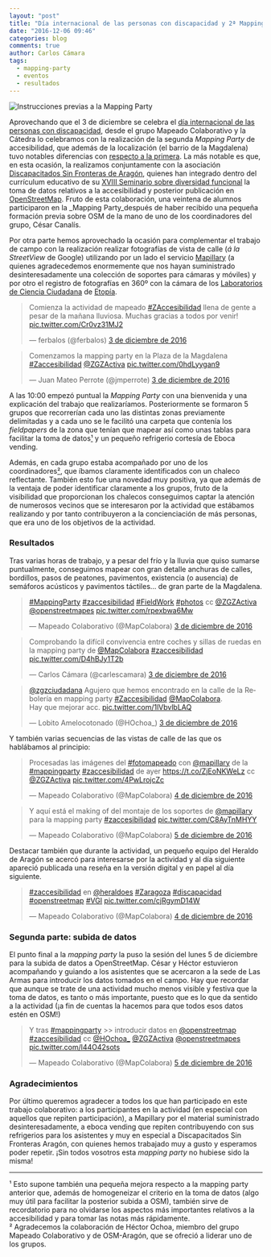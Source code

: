 ```yaml
---
layout: "post"
title: "Día internacional de las personas con discapacidad y 2ª Mapping Party #zAccesibilidad"
date: "2016-12-06 09:46"
categories: blog
comments: true
author: Carlos Cámara
tags:
  - mapping-party
  - eventos
  - resultados
---
```


![Instrucciones previas a la Mapping Party]({{site.baseurl}}/media/photo_2016-12-09_09-52-50.jpg)

Aprovechando que el 3 de diciembre se celebra el [día internacional de las personas con discapacidad](https://es.wikipedia.org/wiki/D%C3%ADa_Internacional_de_las_Personas_con_Discapacidad), desde el grupo Mapeado Colaborativo y la Cátedra lo celebramos con la realización de la segunda _Mapping Party_ de accesibilidad, que además de la localización (el barrio de la Magdalena) tuvo notables diferencias con [respecto a la primera](http://blogzac.es/mapping-party-zaccesibilidad-67-9-mayo/). La más notable es que, en esta ocasión, la realizamos conjuntamente con la asociación [Discapacitados Sin Fronteras de Aragón](https://discapacitadossinfronteras.com/), quienes han integrado dentro del currículum educativo de su [XVIII Seminario sobre diversidad funcional](https://discapacitadossinfronteras.com/seminarios/) la toma de datos relativos a la accesibilidad y posterior publicación en [OpenStreetMap](http://openstreetmap.org). Fruto de esta colaboración, una veintena de alumnos participaron en la _Mapping Party_después de haber recibido una pequeña formación previa sobre OSM de la mano de uno de los coordinadores del grupo, César Canalís.

Por otra parte hemos aprovechado la ocasión para complementar el trabajo de campo con la realización realizar fotografías de vista de calle (_á la StreetView_ de Google) utilizando por un lado el servicio [Mapillary](http://mapillary.com) (a quienes agradecedemos enormemente que nos hayan suministrado desinteresadamente una colección de soportes para cámaras y móviles) y por otro el registro de fotografías en 360º con la cámara de los [Laboratorios de Ciencia Ciudadana](http://cesar-etopia.bifi.es) de [Etopía](http://www.zaragoza.es/ciudad/etopia/).

<blockquote class="twitter-tweet" data-lang="es"><p lang="es" dir="ltr">Comienza la actividad de mapeado <a href="https://twitter.com/hashtag/ZAccesibilidad?src=hash">#ZAccesibilidad</a> llena de gente a pesar de la mañana lluviosa. Muchas gracias a todos por venir! <a href="https://t.co/Cr0vz31MJ2">pic.twitter.com/Cr0vz31MJ2</a></p>&mdash; ferbalos (@ferbalos) <a href="https://twitter.com/ferbalos/status/804981276675571712">3 de diciembre de 2016</a></blockquote>
<script async src="//platform.twitter.com/widgets.js" charset="utf-8"></script>

<blockquote class="twitter-tweet" data-lang="es"><p lang="es" dir="ltr">Comenzamos la mapping party en la Plaza de la Magdalena <a href="https://twitter.com/hashtag/Zaccesibilidad?src=hash">#Zaccesibilidad</a> <a href="https://twitter.com/ZGZActiva">@ZGZActiva</a> <a href="https://t.co/0hdLyygan9">pic.twitter.com/0hdLyygan9</a></p>&mdash; Juan Mateo Perrote (@jmperrote) <a href="https://twitter.com/jmperrote/status/804982054081413120">3 de diciembre de 2016</a></blockquote>
<script async src="//platform.twitter.com/widgets.js" charset="utf-8"></script>

A las 10:00 empezó puntual la _Mapping Party_ con una bienvenida y una explicación del trabajo que realizaríamos. Posteriormente se formaron 5 grupos que recorrerían cada uno las distintas zonas previamente delimitadas y a cada uno se le facilitó una carpeta que contenía los _fieldpapers_ de la zona que tenían que mapear así como unas tablas para facilitar la toma de datos[¹](#fncde4de26) y un pequeño refrigerio cortesía de Eboca vending.

Además, en cada grupo estaba acompañado por uno de los coordinadores[²](#fn2), que íbamos claramente identificados con un chaleco reflectante. También esto fue una novedad muy positiva, ya que además de la ventaja de poder identificar claramente a los grupos, fruto de la visibilidad que proporcionan los chalecos conseguimos captar la atención de numerosos vecinos que se interesaron por la actividad que estábamos realizando y por tanto contribuyeron a la concienciación de más personas, que era uno de los objetivos de la actividad.

### Resultados

Tras varias horas de trabajo, y a pesar del frío y la lluvia que quiso sumarse puntualmente, conseguimos mapear con gran detalle anchuras de calles, bordillos, pasos de peatones, pavimentos, existencia (o ausencia) de semáforos acústicos y pavimentos táctiles… de gran parte de la Magdalena.

<blockquote class="twitter-tweet" data-lang="es"><p lang="und" dir="ltr"><a href="https://twitter.com/hashtag/MappingParty?src=hash">#MappingParty</a> <a href="https://twitter.com/hashtag/zaccesibilidad?src=hash">#zaccesibilidad</a> <a href="https://twitter.com/hashtag/FieldWork?src=hash">#FieldWork</a> <a href="https://twitter.com/hashtag/photos?src=hash">#photos</a> cc <a href="https://twitter.com/ZGZActiva">@ZGZActiva</a> <a href="https://twitter.com/openstreetmapes">@openstreetmapes</a> <a href="https://t.co/rpexbwa6Mw">pic.twitter.com/rpexbwa6Mw</a></p>&mdash; Mapeado Colaborativo (@MapColabora) <a href="https://twitter.com/MapColabora/status/804998801006149632">3 de diciembre de 2016</a></blockquote>
<script async src="//platform.twitter.com/widgets.js" charset="utf-8"></script>

<blockquote class="twitter-tweet" data-lang="es"><p lang="es" dir="ltr">Comprobando la difícil convivencia entre coches y sillas de ruedas en la mapping party de <a href="https://twitter.com/MapColabora">@MapColabora</a> <a href="https://twitter.com/hashtag/zaccesibilidad?src=hash">#zaccesibilidad</a> <a href="https://t.co/D4hBJy1T2b">pic.twitter.com/D4hBJy1T2b</a></p>&mdash; Carlos Cámara (@carlescamara) <a href="https://twitter.com/carlescamara/status/805008907433283584">3 de diciembre de 2016</a></blockquote>
<script async src="//platform.twitter.com/widgets.js" charset="utf-8"></script>

<blockquote class="twitter-tweet" data-lang="es"><p lang="es" dir="ltr"><a href="https://twitter.com/zgzciudadana">@zgzciudadana</a> Agujero que hemos encontrado en la calle de la Rebolería en mapping party <a href="https://twitter.com/hashtag/Zaccesibilidad?src=hash">#Zaccesibilidad</a> <a href="https://twitter.com/MapColabora">@MapColabora</a>.<br>Hay que mejorar acc. <a href="https://t.co/1lVbvlbLAQ">pic.twitter.com/1lVbvlbLAQ</a></p>&mdash; Lobito Amelocotonado (@HOchoa_) <a href="https://twitter.com/HOchoa_/status/805068038185844737">3 de diciembre de 2016</a></blockquote>
<script async src="//platform.twitter.com/widgets.js" charset="utf-8"></script>

Y también varias secuencias de las vistas de calle de las que os hablábamos al principio:

<blockquote class="twitter-tweet" data-lang="es"><p lang="es" dir="ltr">Procesadas las imágenes del <a href="https://twitter.com/hashtag/fotomapeado?src=hash">#fotomapeado</a> con <a href="https://twitter.com/mapillary">@mapillary</a> de la <a href="https://twitter.com/hashtag/mappingparty?src=hash">#mappingparty</a> <a href="https://twitter.com/hashtag/zaccesibilidad?src=hash">#zaccesibilidad</a> de ayer <a href="https://t.co/ZjEoNKWeLz">https://t.co/ZjEoNKWeLz</a> cc <a href="https://twitter.com/ZGZActiva">@ZGZActiva</a> <a href="https://t.co/4PwLrojcZc">pic.twitter.com/4PwLrojcZc</a></p>&mdash; Mapeado Colaborativo (@MapColabora) <a href="https://twitter.com/MapColabora/status/805353748025503745">4 de diciembre de 2016</a></blockquote>
<script async src="//platform.twitter.com/widgets.js" charset="utf-8"></script>

<blockquote class="twitter-tweet" data-lang="es"><p lang="es" dir="ltr">Y aquí está el making of del montaje de los soportes de <a href="https://twitter.com/mapillary">@mapillary</a>  para la mapping party <a href="https://twitter.com/hashtag/zaccesibilidad?src=hash">#zaccesibilidad</a> <a href="https://t.co/C8AyTnMHYY">pic.twitter.com/C8AyTnMHYY</a></p>&mdash; Mapeado Colaborativo (@MapColabora) <a href="https://twitter.com/MapColabora/status/805709215549575168">5 de diciembre de 2016</a></blockquote>
<script async src="//platform.twitter.com/widgets.js" charset="utf-8"></script>

Destacar también que durante la actividad, un pequeño equipo del Heraldo de Aragón se acercó para interesarse por la actividad y al día siguiente apareció publicada una reseña en la versión digital y en papel al día siguiente.

<blockquote class="twitter-tweet" data-lang="es"><p lang="und" dir="ltr"><a href="https://twitter.com/hashtag/zaccesibilidad?src=hash">#zaccesibilidad</a> en <a href="https://twitter.com/heraldoes">@heraldoes</a> <a href="https://twitter.com/hashtag/Zaragoza?src=hash">#Zaragoza</a> <a href="https://twitter.com/hashtag/discapacidad?src=hash">#discapacidad</a> <a href="https://twitter.com/hashtag/openstreetmap?src=hash">#openstreetmap</a> <a href="https://twitter.com/hashtag/VGI?src=hash">#VGI</a> <a href="https://t.co/cjRgymD14W">pic.twitter.com/cjRgymD14W</a></p>&mdash; Mapeado Colaborativo (@MapColabora) <a href="https://twitter.com/MapColabora/status/805380064250658816">4 de diciembre de 2016</a></blockquote>
<script async src="//platform.twitter.com/widgets.js" charset="utf-8"></script>

### Segunda parte: subida de datos

El punto final a la _mapping party_ la puso la sesión del lunes 5 de diciembre para la subida de datos a OpenStreetMap. César y Héctor estuvieron acompañando y guiando a los asistentes que se acercaron a la sede de Las Armas para introducir los datos tomados en el campo. Hay que recordar que aunque se trate de una actividad mucho menos visible y festiva que la toma de datos, es tanto o más importante, puesto que es lo que da sentido a la actividad (¡a fin de cuentas la hacemos para que todos esos datos estén en OSM!)

<blockquote class="twitter-tweet" data-lang="es"><p lang="es" dir="ltr">Y tras <a href="https://twitter.com/hashtag/mappingparty?src=hash">#mappingparty</a> &gt;&gt; introducir datos en <a href="https://twitter.com/openstreetmap">@openstreetmap</a> <a href="https://twitter.com/hashtag/zaccesibilidad?src=hash">#zaccesibilidad</a> cc <a href="https://twitter.com/HOchoa_">@HOchoa_</a> <a href="https://twitter.com/ZGZActiva">@ZGZActiva</a> <a href="https://twitter.com/openstreetmapes">@openstreetmapes</a> <a href="https://t.co/l44O42sots">pic.twitter.com/l44O42sots</a></p>&mdash; Mapeado Colaborativo (@MapColabora) <a href="https://twitter.com/MapColabora/status/805755794776014848">5 de diciembre de 2016</a></blockquote>
<script async src="//platform.twitter.com/widgets.js" charset="utf-8"></script>

### Agradecimientos

Por último queremos agradecer a todos los que han participado en este trabajo colaborativo: a los participantes en la actividad (en especial con aquellos que repiten participación), a Mapillary por el material suministrado desinteresadamente, a eboca vending que repiten contribuyendo con sus refrigerios para los asistentes y muy en especial a Discapacitados Sin Fronteras Aragón, con quienes hemos trabajado muy a gusto y esperamos poder repetir. ¡Sin todos vosotros esta _mapping party_ no hubiese sido la misma!

______

<div id="fncde4de26">¹ Esto supone también una pequeña mejora respecto a la mapping party anterior que, además de homogeneizar el criterio en la toma de datos (algo muy útil para facilitar la posterior subida a OSM), también sirve de recordatorio para no olvidarse los aspectos más importantes relativos a la accesibilidad y para tomar las notas más rápidamente.</div>

<div id="fn2">² Agradecemos la colaboración de Héctor Ochoa, miembro del grupo Mapeado Colaborativo y de OSM-Aragón, que se ofreció a liderar uno de los grupos.</div>

</div>
